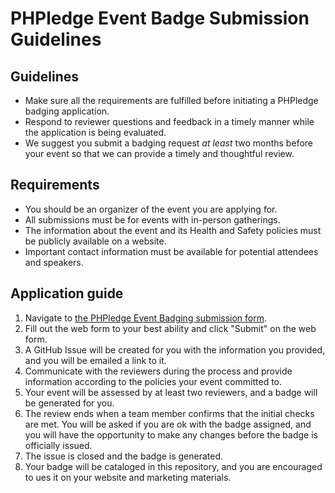 # PHPledge Event Badge Submission Guidelines

## Guidelines
- Make sure all the requirements are fulfilled before initiating a PHPledge badging application.
- Respond to reviewer questions and feedback in a timely manner while the application is being evaluated.
- We suggest you submit a badging request _at least_ two months before your event so that we can provide a timely and thoughtful review.

## Requirements

* You should be an organizer of the event you are applying for.
* All submissions must be for events with in-person gatherings.
* The information about the event and its Health and Safety policies must be publicly available on a website.
* Important contact information must be available for potential attendees and speakers.

## Application guide
1. Navigate to [the PHPledge Event Badging submission form](https://forms.gle/RxdwwEbzy6DtjY1q7).
2. Fill out the web form to your best ability and click "Submit" on the web form.
3. A GitHub Issue will be created for you with the information you provided, and you will be emailed a link to it.
4. Communicate with the reviewers during the process and provide information according to the policies your event committed to.
6. Your event will be assessed by at least two reviewers, and a badge will be generated for you.
7. The review ends when a team member confirms that the initial checks are met. You will be asked if you are ok with the badge assigned, and you will have the opportunity to make any changes before the badge is officially issued. 
8. The issue is closed and the badge is generated.
9. Your badge will be cataloged in this repository, and you are encouraged to ues it on your website and marketing materials.